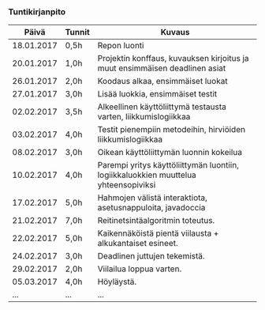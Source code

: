 ### Tuntikirjanpito
Päivä | Tunnit | Kuvaus
--------------- | ----- | ------
18.01.2017 | 0,5h | Repon luonti
20.01.2017 | 1,0h | Projektin konffaus, kuvauksen kirjoitus ja muut ensimmäisen deadlinen asiat
26.01.2017 | 2,0h | Koodaus alkaa, ensimmäiset luokat
27.01.2017 | 3,0h | Lisää luokkia, ensimmäiset testit
02.02.2017 | 3,5h | Alkeellinen käyttöliittymä testausta varten, liikkumislogiikkaa
03.02.2017 | 4,0h | Testit pienempiin metodeihin, hirviöiden liikkumislogiikkaa
08.02.2017 | 3,0h | Oikean käyttöliittymän luonnin kokeilua
10.02.2017 | 4,0h | Parempi yritys käyttöliittymän luontiin, logiikkaluokkien muuttelua yhteensopiviksi
17.02.2017 | 5,0h | Hahmojen välistä interaktiota, asetusnappuloita, javadoccia
21.02.2017 | 7,0h | Reitinetsintäalgoritmin toteutus.
22.02.2017 | 5,0h | Kaikennäköistä pientä viilausta + alkukantaiset esineet.
24.02.2017 | 3,0h | Deadlinen juttujen tekemistä.
29.02.2017 | 2,0h | Viilailua loppua varten.
05.03.2017 | 4,0h | Höyläystä.
... | ... | ...
